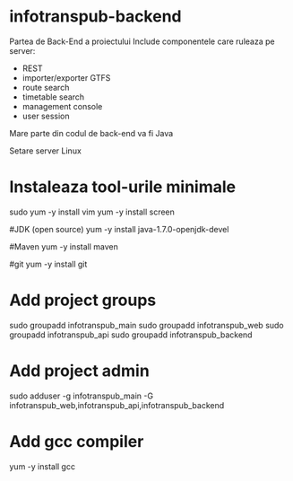 # infotranspub-backend
Partea de Back-End a proiectului
Include componentele care ruleaza pe server:
* REST
* importer/exporter GTFS
* route search
* timetable search
* management console
* user session

Mare parte din codul de back-end va fi Java

Setare server Linux

# Instaleaza tool-urile minimale
sudo yum -y install vim
yum -y install screen

#JDK (open source)
yum -y  install java-1.7.0-openjdk-devel

#Maven
yum -y install maven

#git
yum -y install git

# Add project groups
sudo groupadd infotranspub_main
sudo groupadd infotranspub_web
sudo groupadd infotranspub_api
sudo groupadd infotranspub_backend


# Add project admin
sudo adduser <user>  -g infotranspub_main -G infotranspub_web,infotranspub_api,infotranspub_backend

# Add gcc compiler
yum -y install gcc


